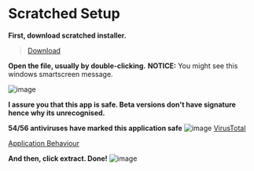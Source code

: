 # Scratched Setup

**First, download scratched installer.**
> [Download](https://www.youtube.com/watch?v=xvFZjo5PgG0)

**Open the file, usually by double-clicking.**
**NOTICE:** You might see this windows smartscreen message.

![image](https://user-images.githubusercontent.com/89841173/157375246-f6ab56be-054a-4aa9-8032-e7978197f4cf.png)

**I assure you that this app is safe. Beta versions don't have signature hence why its unrecognised.**

**54/56 antiviruses have marked this application safe**
![image](https://user-images.githubusercontent.com/89841173/157376174-3945cd32-2071-4d34-9f5d-755d39c8fc94.png)
[VirusTotal](https://www.virustotal.com/gui/file/ed789856ec1ed54956b685246b412fabfbc07308250ab145692174a7487282ac/detection)


[Application Behaviour](https://vtbehaviour.commondatastorage.googleapis.com/ed789856ec1ed54956b685246b412fabfbc07308250ab145692174a7487282ac_VirusTotal%20Jujubox.html?GoogleAccessId=758681729565-rc7fgq07icj8c9dm2gi34a4cckv235v1@developer.gserviceaccount.com&Expires=1646802293&Signature=mmRcQLBxGet96mGziW58l1pqwHjaCWPYizmVXh3NUW3LtTf3S5%2Ba2k%2BgYyrNFPn8qXMi3xYXmx4M%0AAMpRAaO5ePZKx6ez6JcwdaHnEZfMVG4MocTGu9D9tw%2F4KBEzbXEcZjYnugM1qjoaQS9pPj8P0L5O%0AZjF1v0D3ZKh8LBjceGA%3D&response-content-type=text%2Fhtml;)

**And then, click extract. Done!**
![image](https://user-images.githubusercontent.com/89841173/157376443-aceb3d72-5b19-4e2d-bb20-ed438cbdddde.png)


